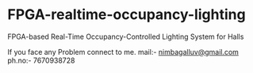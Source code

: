 # FPGA-realtime-occupancy-lighting
FPGA-based Real-Time Occupancy-Controlled Lighting System for Halls


If you face any Problem connect to me.
mail:- nimbagalluv@gmail.com
ph.no:- 7670938728
